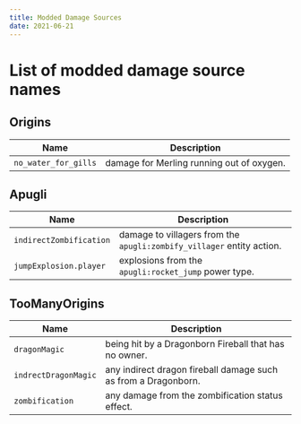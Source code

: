 ```yaml
---
title: Modded Damage Sources
date: 2021-06-21
---
```

# List of modded damage source names

## Origins
Name | Description
-----|-------------
`no_water_for_gills` | damage for Merling running out of oxygen.

## Apugli
Name | Description
-----|-------------
`indirectZombification` | damage to villagers from the `apugli:zombify_villager` entity action.
`jumpExplosion.player` | explosions from the `apugli:rocket_jump` power type.

## TooManyOrigins
Name | Description
-----|-------------
`dragonMagic` | being hit by a Dragonborn Fireball that has no owner.
`indrectDragonMagic` | any indirect dragon fireball damage such as from a Dragonborn.
`zombification` | any damage from the zombification status effect.